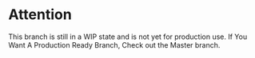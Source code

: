 # Attention

This branch is still in a WIP state and is not yet for production use. If You Want A Production Ready Branch, Check out the Master branch.
